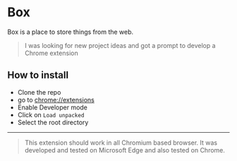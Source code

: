 # Box

Box is a place to store things from the web.

> I was looking for new project ideas and got a prompt to develop a Chrome extension

## How to install

- Clone the repo
- go to [chrome://extensions](chrome://extensions/)
- Enable Developer mode
- Click on `Load unpacked`
- Select the root directory

---

> This extension should work in all Chromium based browser.
> It was developed and tested on Microsoft Edge and also tested on Chrome.
